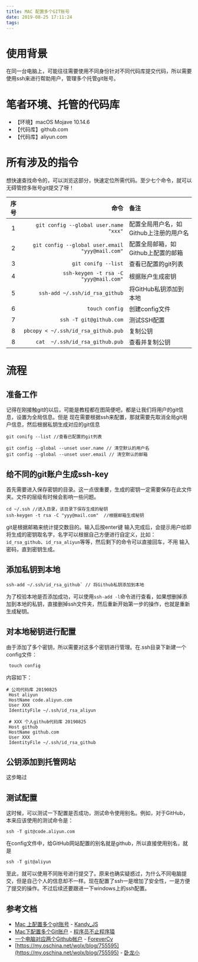 ```yaml
---
title: MAC 配置多个GIT账号
date: 2019-08-25 17:11:24
tags:
---
```

  
# 使用背景
在同一台电脑上，可能往往需要使用不同身份针对不同代码库提交代码，所以需要使用ssh来进行帮助用户，管理多个托管git账号。
<!-- more -->
# 笔者环境、托管的代码库
- 【环境】macOS Mojave 10.14.6
- 【代码库】github.com
- 【代码库】aliyun.com

# 所有涉及的指令
想快速查找命令的，可以浏览这部分，快速定位所需代码。至少七个命令，就可以无碍管控多账号git提交了呀！

序号|命令|备注
:--:|--:|:--
1|`git config --global user.name "xxx"`|配置全局用户名，如Github上注册的用户名 
2|`git config --global user.email "yyy@mail.com"`|配置全局邮箱，如Github上配置的邮箱
3|`git conifg --list`|查看已配置的git列表
4|`ssh-keygen -t rsa -C "yyy@mail.com"`|根据账户生成密钥
5|`ssh-add ~/.ssh/id_rsa_github`|将GitHub私钥添加到本地
6|`touch config`|创建config文件 
7|`ssh -T git@github.com`|测试SSH配置
8|`pbcopy < ~/.ssh/id_rsa_github.pub`|复制公钥
8|`cat  ~/.ssh/id_rsa_github.pub`|查看并复制公钥


# 流程
## 准备工作
记得在刚接触git的以后，可能是教程都在图简便吧，都是让我们将用户的git信息，设置为全局信息。但是
现在需要根据ssh来配置，那就需要先取消全局git用户信息，然后根据私钥生成对应的git信息

``` shell script
git conifg --list //查看已配置的git列表 
```

``` shell script
git config --global --unset user.name // 清空默认的用户名
git config --global --unset user.email // 清空默认的邮箱
```
 
## 给不同的git账户生成ssh-key
首先需要进入保存密钥的目录。这一点很重要，生成的密钥一定需要保存在此文件夹。文件的层级有时候会影响一些问题。


``` shell script
cd ~/.ssh //进入目录，该目录下保存生成的秘钥
ssh-keygen -t rsa -C "yyy@mail.com"  //根据邮箱生成秘钥
```

git是根据邮箱来统计提交数目的。输入后按enter键
输入完成后，会提示用户给即将生成的密钥取名字，名字可以根据自己方便进行自定义，比如：`id_rsa_github`、`id_rsa_aliyun`等等，然后剩下的命令可以直接回车，不用
输入密码，直到密钥生成。

## 添加私钥到本地
``` shell script 
ssh-add ~/.ssh/id_rsa_github` // 将Github私钥添加到本地
```

为了校验本地是否添加成功，可以使用`ssh-add -l`命令进行查看，如果想删掉添加到本地的私钥，直接删掉ssh文件夹，然后重新开始第一步的操作，也就是重新生成秘钥。

## 对本地秘钥进行配置
由于添加了多个密钥，所以需要对这多个密钥进行管理。在.ssh目录下新建一个config文件：
``` shell script
 touch config
```

内容如下：
``` shell script
# 公司代码库 20190825 
 Host aliyun
 HostName code.aliyun.com
 User XXX
 IdentityFile ~/.ssh/id_rsa_aliyun
 
 # XXX 个人github代码库 20190825
 Host github
 HostName github.com
 User XXX
 IdentityFile ~/.ssh/id_rsa_github
```

## 公钥添加到托管网站
这步略过

## 测试配置

这时候，可以测试一下配置是否成功，测试命令使用别名。例如，对于GitHub，本来应该使用的测试命令是：

``` shell script
ssh -T git@code.aliyun.com
```
在config文件中，给GitHub网站配置的别名就是github，所以直接使用别名，就是

``` shell script
ssh -T git@aliyun
```

至此，就可以使用不同账号进行提交了。原来也确实疑惑过，为什么不同电脑提交，但是自己个人的信息却不一样。现在配置了ssh一是增加了安全性，一是方便了提交的操作。不过后续还要跟进一下windows上的ssh配置。







## 参考文档
- [Mac 上配置多个git账号](https://www.jianshu.com/p/698f82e72415) - [Kandy_JS](https://www.jianshu.com/u/132996324c3c)
- [Mac下配置多个Git账户](https://segmentfault.com/a/1190000016269686) - [程序员不止程序猿](https://segmentfault.com/u/liugui1993)
- [一个电脑对应两个Github帐户](https://www.jianshu.com/p/bae25a63f220) - [ForeverCy](https://www.jianshu.com/u/9dddce8d6f63)
- [https://my.oschina.net/wolx/blog/755595](https://my.oschina.net/wolx/blog/755595) - [卧龙小](https://my.oschina.net/wolx)
